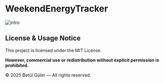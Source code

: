 # WeekendEnergyTracker


![intro](https://github.com/user-attachments/assets/6f1dc6a6-c60b-4496-a41c-9f9bb0668e12)


## License & Usage Notice

This project is licensed under the MIT License.

**However, commercial use or redistribution without explicit permission is prohibited.**

© 2025 Betül Güler — All rights reserved.
